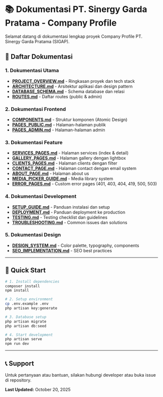 # 📚 Dokumentasi PT. Sinergy Garda Pratama - Company Profile

Selamat datang di dokumentasi lengkap proyek Company Profile PT. Sinergy Garda Pratama (SIGAP).

## 📖 Daftar Dokumentasi

### 1. Dokumentasi Utama
- **[PROJECT_OVERVIEW.md](PROJECT_OVERVIEW.md)** - Ringkasan proyek dan tech stack
- **[ARCHITECTURE.md](ARCHITECTURE.md)** - Arsitektur aplikasi dan design pattern
- **[DATABASE_SCHEMA.md](DATABASE_SCHEMA.md)** - Schema database dan relasi
- **[ROUTES.md](ROUTES.md)** - Daftar routes (public & admin)

### 2. Dokumentasi Frontend
- **[COMPONENTS.md](COMPONENTS.md)** - Struktur komponen (Atomic Design)
- **[PAGES_PUBLIC.md](PAGES_PUBLIC.md)** - Halaman-halaman publik
- **[PAGES_ADMIN.md](PAGES_ADMIN.md)** - Halaman-halaman admin

### 3. Dokumentasi Feature
- **[SERVICES_PAGES.md](SERVICES_PAGES.md)** - Halaman services (index & detail)
- **[GALLERY_PAGES.md](GALLERY_PAGES.md)** - Halaman gallery dengan lightbox
- **[CLIENTS_PAGES.md](CLIENTS_PAGES.md)** - Halaman clients dengan filter
- **[CONTACT_PAGE.md](CONTACT_PAGE.md)** - Halaman contact dengan email system
- **[ABOUT_PAGE.md](ABOUT_PAGE.md)** - Halaman about us
- **[MEDIA_PICKER_GUIDE.md](MEDIA_PICKER_GUIDE.md)** - Media library system
- **[ERROR_PAGES.md](ERROR_PAGES.md)** - Custom error pages (401, 403, 404, 419, 500, 503)

### 4. Dokumentasi Development
- **[SETUP_GUIDE.md](SETUP_GUIDE.md)** - Panduan instalasi dan setup
- **[DEPLOYMENT.md](DEPLOYMENT.md)** - Panduan deployment ke production
- **[TESTING.md](TESTING.md)** - Testing checklist dan guidelines
- **[TROUBLESHOOTING.md](TROUBLESHOOTING.md)** - Common issues dan solutions

### 5. Dokumentasi Design
- **[DESIGN_SYSTEM.md](DESIGN_SYSTEM.md)** - Color palette, typography, components
- **[SEO_IMPLEMENTATION.md](SEO_IMPLEMENTATION.md)** - SEO best practices

---

## 🚀 Quick Start

```bash
# 1. Install dependencies
composer install
npm install

# 2. Setup environment
cp .env.example .env
php artisan key:generate

# 3. Database setup
php artisan migrate
php artisan db:seed

# 4. Start development
php artisan serve
npm run dev
```

---

## 📞 Support

Untuk pertanyaan atau bantuan, silakan hubungi developer atau buka issue di repository.

**Last Updated:** October 20, 2025
